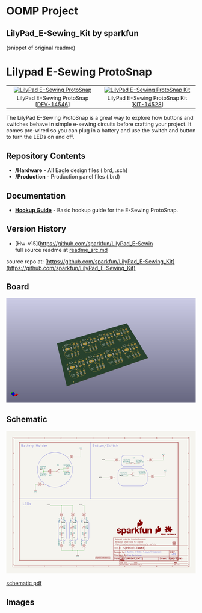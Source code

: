 # OOMP Project  
## LilyPad_E-Sewing_Kit  by sparkfun  
  
(snippet of original readme)  
  
Lilypad E-Sewing ProtoSnap  
====================  
  
<table class="table table-hover table-striped table-bordered">  
  <tr>  
   <td><a href="https://www.sparkfun.com/products/14546"><div align="center"><img src="https://cdn.sparkfun.com//assets/parts/1/2/6/7/3/14546-01.jpg" title="LilyPad E-Sewing ProtoSnap"></div></a></center></td>  
   <td><a href="https://www.sparkfun.com/products/14528"><div align="center"><img src="https://cdn.sparkfun.com//assets/parts/1/2/6/1/2/14528-02.jpg" title="LilyPad E-Sewing ProtoSnap Kit"></div></a></td>  
  </tr>  
  <tr>  
    <td><div align="center">LilyPad E-Sewing ProtoSnap [<a href="https://www.sparkfun.com/products/14546">DEV-14546</a>]</div></td>  
    <td><div align="center">LilyPad E-Sewing ProtoSnap Kit [<a href="https://www.sparkfun.com/products/14528">KIT-14528</a>]</div></td>  
  </tr>  
</table>  
  
The LilyPad E-Sewing ProtoSnap is a great way to explore how buttons and switches behave in simple e-sewing circuits before crafting your project. It comes pre-wired so you can plug in a battery and use the switch and button to turn the LEDs on and off.   
  
Repository Contents  
-------------------  
* **/Hardware** - All Eagle design files (.brd, .sch)  
* **/Production** - Production panel files (.brd)  
  
Documentation  
--------------  
* **[Hookup Guide](https://learn.sparkfun.com/tutorials/lilypad-e-sewing-protosnap-hookup-guide)** - Basic hookup guide for the E-Sewing ProtoSnap.  
  
Version History  
---------------  
* [Hw-v15](https://github.com/sparkfun/LilyPad_E-Sewin  
  full source readme at [readme_src.md](readme_src.md)  
  
source repo at: [https://github.com/sparkfun/LilyPad_E-Sewing_Kit](https://github.com/sparkfun/LilyPad_E-Sewing_Kit)  
## Board  
  
[![working_3d.png](working_3d_600.png)](working_3d.png)  
## Schematic  
  
[![working_schematic.png](working_schematic_600.png)](working_schematic.png)  
  
[schematic pdf](working_schematic.pdf)  
## Images  
